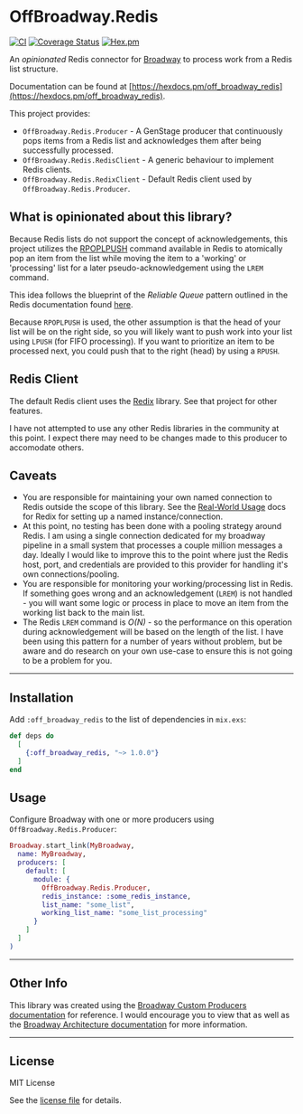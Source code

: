 # OffBroadway.Redis

[![CI](https://github.com/amokan/off_broadway_redis/actions/workflows/ci.yml/badge.svg)](https://github.com/amokan/off_broadway_redis/actions/workflows/ci.yml)
[![Coverage Status](https://coveralls.io/repos/github/amokan/off_broadway_redis/badge.svg?branch=master)](https://coveralls.io/github/amokan/off_broadway_redis?branch=master)
[![Hex.pm](https://img.shields.io/hexpm/v/off_broadway_redis.svg)](https://hex.pm/packages/off_broadway_redis)

An _opinionated_ Redis connector for [Broadway](https://github.com/dashbitco/broadway) to process work from a Redis list structure.

Documentation can be found at [https://hexdocs.pm/off_broadway_redis](https://hexdocs.pm/off_broadway_redis).

This project provides:

* `OffBroadway.Redis.Producer` - A GenStage producer that continuously pops items from a Redis list and acknowledges them after being successfully processed.
* `OffBroadway.Redis.RedisClient` - A generic behaviour to implement Redis clients.
* `OffBroadway.Redis.RedixClient` - Default Redis client used by `OffBroadway.Redis.Producer`.

## What is opinionated about this library?

Because Redis lists do not support the concept of acknowledgements, this project utilizes the [RPOPLPUSH](https://redis.io/commands/rpoplpush) command available in Redis to atomically pop an item from the list while moving the item to a 'working' or 'processing' list for a later pseudo-acknowledgement using the `LREM` command.

This idea follows the blueprint of the _Reliable Queue_ pattern outlined in the Redis documentation found [here](https://redis.io/commands/rpoplpush#pattern-reliable-queue).

Because `RPOPLPUSH` is used, the other assumption is that the head of your list will be on the right side, so you will likely want to push work into your list using `LPUSH` (for FIFO processing). If you want to prioritize an item to be processed next, you could push that to the right (head) by using a `RPUSH`.

## Redis Client

The default Redis client uses the [Redix](https://github.com/whatyouhide/redix) library. See that project for other features.

I have not attempted to use any other Redis libraries in the community at this point. I expect there may need to be changes made to this producer to accomodate others.

## Caveats

* You are responsible for maintaining your own named connection to Redis outside the scope of this library. See the [Real-World Usage](https://hexdocs.pm/redix/real-world-usage.html) docs for Redix for setting up a named instance/connection.
* At this point, no testing has been done with a pooling strategy around Redis. I am using a single connection dedicated for my broadway pipeline in a small system that processes a couple million messages a day. Ideally I would like to improve this to the point where just the Redis host, port, and credentials are provided to this provider for handling it's own connections/pooling.
* You are responsible for monitoring your working/processing list in Redis. If something goes wrong and an acknowledgement (`LREM`) is not handled - you will want some logic or process in place to move an item from the working list back to the main list.
* The Redis `LREM` command is _O(N)_ - so the performance on this operation during acknowledgement will be based on the length of the list. I have been using this pattern for a number of years without problem, but be aware and do research on your own use-case to ensure this is not going to be a problem for you.

----

## Installation

Add `:off_broadway_redis` to the list of dependencies in `mix.exs`:

```elixir
def deps do
  [
    {:off_broadway_redis, "~> 1.0.0"}
  ]
end
```

## Usage

Configure Broadway with one or more producers using `OffBroadway.Redis.Producer`:

```elixir
Broadway.start_link(MyBroadway,
  name: MyBroadway,
  producers: [
    default: [
      module: {
        OffBroadway.Redis.Producer,
        redis_instance: :some_redis_instance,
        list_name: "some_list",
        working_list_name: "some_list_processing"
      }
    ]
  ]
)
```

----

## Other Info

This library was created using the [Broadway Custom Producers documentation](https://hexdocs.pm/broadway/custom-producers.html) for reference. I would encourage you to view that as well as the [Broadway Architecture documentation](https://hexdocs.pm/broadway/architecture.html) for more information.

----

## License

MIT License

See the [license file](LICENSE.txt) for details.
